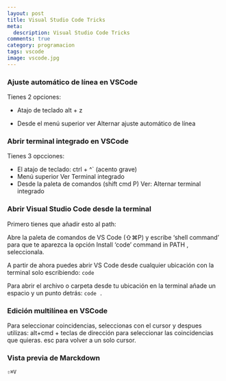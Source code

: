 ```yaml
---
layout: post
title: Visual Studio Code Tricks
meta:
  description: Visual Studio Code Tricks
comments: true
category: programacion
tags: vscode
image: vscode.jpg
---
```


### Ajuste automático de línea en VSCode

Tienes 2 opciones:

- Atajo de teclado alt + z

- Desde el menú superior ver Alternar ajuste automático de línea

<!-- more -->

### Abrir terminal integrado en VSCode

Tienes 3 opcciones:

- El atajo de teclado: ctrl + ^` (acento grave)
- Menú superior Ver Terminal integrado
- Desde la paleta de comandos (shift cmd P) Ver: Alternar terminal integrado

### Abrir Visual Studio Code desde la terminal

Primero tienes que añadir esto al path:

Abre la paleta de comandos de VS Code (⇧⌘P) y escribe ‘shell command’ para que te aparezca la opción Install ‘code’ command in PATH , seleccionala.

A partir de ahora puedes abrir VS Code desde cualquier ubicación con la terminal solo escribiendo: `code`

Para abrir el archivo o carpeta desde tu ubicación en la terminal añade un espacio y un punto detrás: `code .`

### Edición multilínea en VSCode

Para seleccionar coincidencias, seleccionas con el cursor y despues utilizas: alt+cmd + teclas de dirección para seleccionar las coincidencias que quieras. esc para volver a un solo cursor.

### Vista previa de Marckdown

`⇧⌘V`
